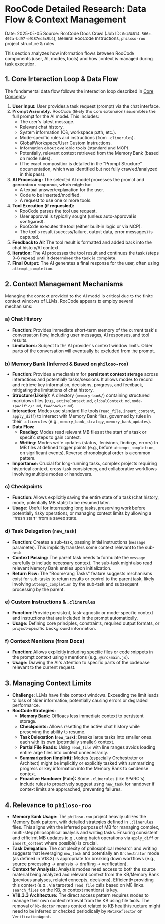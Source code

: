 # RooCode Detailed Research: Data Flow & Context Management

Date: 2025-05-05
Source: RooCode Docs Crawl (Job ID: `0d438814-566c-402a-bd97-e9387ed5c9b4`), General RooCode Instructions, `philoso-roo` project structure & rules

This section analyzes how information flows between RooCode components (user, AI, modes, tools) and how context is managed during task execution.

## 1. Core Interaction Loop & Data Flow

The fundamental data flow follows the interaction loop described in [Core Concepts](./core_concepts_architecture.md):

1.  **User Input:** User provides a task request (prompt) via the chat interface.
2.  **Prompt Assembly:** RooCode (likely the core extension) assembles the full prompt for the AI model. This includes:
    *   The user's latest message.
    *   Relevant chat history.
    *   System information (OS, workspace path, etc.).
    *   Mode-specific rules and instructions (from `.clinerules`).
    *   Global/Workspace/User Custom Instructions.
    *   Information about available tools (standard and MCP).
    *   Potentially, relevant context retrieved from the Memory Bank (based on mode rules).
    *   (The exact composition is detailed in the "Prompt Structure" documentation, which was identified but not fully crawled/analyzed in this pass).
3.  **AI Processing:** The selected AI model processes the prompt and generates a response, which might be:
    *   A textual answer/explanation for the user.
    *   Code to be inserted/modified.
    *   A request to use one or more tools.
4.  **Tool Execution (if requested):**
    *   RooCode parses the tool use request.
    *   User approval is typically sought (unless auto-approval is configured).
    *   RooCode executes the tool (either built-in logic or via MCP).
    *   The tool's result (success/failure, output data, error messages) is captured.
5.  **Feedback to AI:** The tool result is formatted and added back into the chat history/AI context.
6.  **Iteration:** The AI processes the tool result and continues the task (steps 3-6 repeat) until it determines the task is complete.
7.  **Final Output:** The AI generates a final response for the user, often using `attempt_completion`.

## 2. Context Management Mechanisms

Managing the context provided to the AI model is critical due to the finite context windows of LLMs. RooCode appears to employ several mechanisms:

### a) Chat History

- **Function:** Provides immediate short-term memory of the current task's conversation flow, including user messages, AI responses, and tool results.
- **Limitations:** Subject to the AI provider's context window limits. Older parts of the conversation will eventually be excluded from the prompt.

### b) Memory Bank (Inferred & Based on `philoso-roo`)

- **Function:** Provides a mechanism for **persistent context storage** across interactions and potentially tasks/sessions. It allows modes to record and retrieve key information, decisions, progress, and feedback, mitigating the limitations of chat history.
- **Structure (Likely):** A directory (`memory-bank/`) containing structured markdown files (e.g., `activeContext.md`, `globalContext.md`, `mode-specific/*.md`, `feedback/*.md`).
- **Interaction:** Modes use standard file tools (`read_file`, `insert_content`, `apply_diff`) to interact with Memory Bank files, governed by rules in their `.clinerules` (e.g., `memory_bank_strategy`, `memory_bank_updates`).
- **Data Flow:**
    - **Reading:** Modes read relevant MB files at the start of a task or specific steps to gain context.
    - **Writing:** Modes write updates (status, decisions, findings, errors) to MB files at defined trigger points (e.g., before `attempt_completion`, on significant events). Reverse chronological order is a common pattern.
- **Importance:** Crucial for long-running tasks, complex projects requiring historical context, cross-task consistency, and collaborative workflows involving multiple modes or handovers.

### c) Checkpoints

- **Function:** Allows explicitly saving the entire state of a task (chat history, mode, potentially MB state) to be resumed later.
- **Usage:** Useful for interrupting long tasks, preserving work before potentially risky operations, or managing context limits by allowing a "fresh start" from a saved state.

### d) Task Delegation (`new_task`)

- **Function:** Creates a sub-task, passing initial instructions (`message` parameter). This implicitly transfers some context relevant to the sub-task.
- **Context Passing:** The parent task needs to formulate the `message` carefully to include necessary context. The sub-task might also read relevant Memory Bank entries upon initialization.
- **Return Flow:** The "Boomerang Tasks" feature suggests mechanisms exist for sub-tasks to return results or control to the parent task, likely involving `attempt_completion` by the sub-task and subsequent processing by the parent.

### e) Custom Instructions & `.clinerules`

- **Function:** Provide persistent, task-agnostic or mode-specific context and instructions that are included in the prompt automatically.
- **Usage:** Defining core principles, constraints, required output formats, or project-specific background information.

### f) Context Mentions (from Docs)

- **Function:** Allows explicitly including specific files or code snippets in the prompt context using `@` mentions (e.g., `@src/main.js`).
- **Usage:** Drawing the AI's attention to specific parts of the codebase relevant to the current request.

## 3. Managing Context Limits

- **Challenge:** LLMs have finite context windows. Exceeding the limit leads to loss of older information, potentially causing errors or degraded performance.
- **RooCode Strategies:**
    - **Memory Bank:** Offloads less immediate context to persistent storage.
    - **Checkpoints:** Allows resetting the active chat history while preserving the ability to resume.
    - **Task Delegation (`new_task`):** Breaks large tasks into smaller ones, each with its own (potentially smaller) context.
    - **Partial File Reads:** Using `read_file` with line ranges avoids loading entire large files into context unnecessarily.
    - **Summarization (Implicit):** Modes (especially Orchestrator or Architect) might be implicitly or explicitly tasked with summarizing progress or key information into the Memory Bank to condense context.
    - **Proactive Handover (Rule):** Some `.clinerules` (like SPARC's) include rules to proactively suggest using `new_task` for handover if context limits are approached, preventing failures.

## 4. Relevance to `philoso-roo`

- **Memory Bank Usage:** The `philoso-roo` project heavily utilizes the Memory Bank pattern, with detailed strategies defined in `.clinerules` files. This aligns with the inferred purpose of MB for managing complex, multi-step philosophical analysis and writing tasks. Ensuring consistent and efficient MB updates (e.g., using batch operations via `apply_diff` or `insert_content` where possible) is crucial.
- **Task Delegation:** The complexity of philosophical research and writing suggests that leveraging `new_task` and potentially an `Orchestrator` mode (as defined in V18.3) is appropriate for breaking down workflows (e.g., source processing -> analysis -> drafting -> verification).
- **Context for Analysis:** Analysis modes need access to both the source material being analyzed and relevant context from the KB/Memory Bank (previous analyses, related concepts, decisions). Efficiently providing this context (e.g., via targeted `read_file` calls based on MB links, `search_files` on the KB, or context mentions) is key.
- **V18.3.3 Architecture:** The direct access pattern requires modes to manage their own context retrieval from the KB using file tools. The removal of `kb-doctor` means context related to KB health/structure might need to be inferred or checked periodically by `MetaReflector` or `VerificationAgent`.